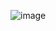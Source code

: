 ![image](https://user-images.githubusercontent.com/84196494/222549648-944acdbf-fe17-41ca-8c2e-13fa7a47e77b.png)
